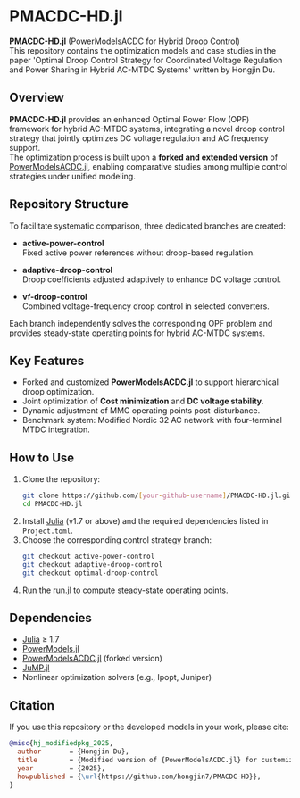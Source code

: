 # PMACDC-HD.jl

**PMACDC-HD.jl** (PowerModelsACDC for Hybrid Droop Control)  
This repository contains the optimization models and case studies in the paper 'Optimal Droop Control Strategy for Coordinated Voltage Regulation and Power Sharing in Hybrid AC-MTDC Systems' written by Hongjin Du.

## Overview

**PMACDC-HD.jl** provides an enhanced Optimal Power Flow (OPF) framework for hybrid AC-MTDC systems, integrating a novel droop control strategy that jointly optimizes DC voltage regulation and AC frequency support.  
The optimization process is built upon a **forked and extended version** of [PowerModelsACDC.jl](https://github.com/lanl-ansi/PowerModelsACDC.jl), enabling comparative studies among multiple control strategies under unified modeling.

## Repository Structure

To facilitate systematic comparison, three dedicated branches are created:

- **active-power-control**  
  Fixed active power references without droop-based regulation.
  
- **adaptive-droop-control**  
  Droop coefficients adjusted adaptively to enhance DC voltage control.

- **vf-droop-control**  
  Combined voltage-frequency droop control in selected converters.

Each branch independently solves the corresponding OPF problem and provides steady-state operating points for hybrid AC-MTDC systems.

## Key Features

- Forked and customized **PowerModelsACDC.jl** to support hierarchical droop optimization.
- Joint optimization of **Cost minimization** and **DC voltage stability**.
- Dynamic adjustment of MMC operating points post-disturbance.
- Benchmark system: Modified Nordic 32 AC network with four-terminal MTDC integration.

## How to Use

1. Clone the repository:
    ```bash
    git clone https://github.com/[your-github-username]/PMACDC-HD.jl.git
    cd PMACDC-HD.jl
    ```
2. Install [Julia](https://julialang.org/) (v1.7 or above) and the required dependencies listed in `Project.toml`.
3. Choose the corresponding control strategy branch:
    ```bash
    git checkout active-power-control
    git checkout adaptive-droop-control
    git checkout optimal-droop-control
    ```
4. Run the run.jl to compute steady-state operating points.

## Dependencies

- [Julia](https://julialang.org/) ≥ 1.7
- [PowerModels.jl](https://github.com/lanl-ansi/PowerModels.jl)
- [PowerModelsACDC.jl](https://github.com/lanl-ansi/PowerModelsACDC.jl) (forked version)
- [JuMP.jl](https://jump.dev/JuMP.jl/stable/)
- Nonlinear optimization solvers (e.g., Ipopt, Juniper)

## Citation

If you use this repository or the developed models in your work, please cite:

```bibtex
@misc{hj_modifiedpkg_2025,
  author       = {Hongjin Du},
  title        = {Modified version of {PowerModelsACDC.jl} for customized optimization routines},
  year         = {2025},
  howpublished = {\url{https://github.com/hongjin7/PMACDC-HD}},
}
